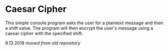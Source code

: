 # Caesar Cipher

This simple console program asks the user for a plaintext message and then a shift value.
The program will then encrypt the user's message using a caesar cipher with the specified shift.

8.13.2018 *moved from old repository*
